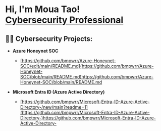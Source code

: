 <h1>Hi, I'm Moua Tao! <br/> <a href="https://www.linkedin.com/in/joshmadakor/">Cybersecurity Professional</a>
<h2>👨‍💻 Cybersecurity Projects:</h2>

- <b> Azure Honeynet SOC </b>
  - [https://github.com/bmpwrr/Azure-Honeynet-SOC/edit/main/README.md](https://github.com/bmpwrr/Azure-Honeynet-SOC/blob/main/README.md)https://github.com/bmpwrr/Azure-Honeynet-SOC/blob/main/README.md

- <b> Microsoft Entra ID (Azure Active Directory) </b>
  - [https://github.com/bmpwrr/Microsoft-Entra-ID-Azure-Active-Directory-/new/main?readme=1](https://github.com/bmpwrr/Microsoft-Entra-ID-Azure-Active-Directory-)https://github.com/bmpwrr/Microsoft-Entra-ID-Azure-Active-Directory-



